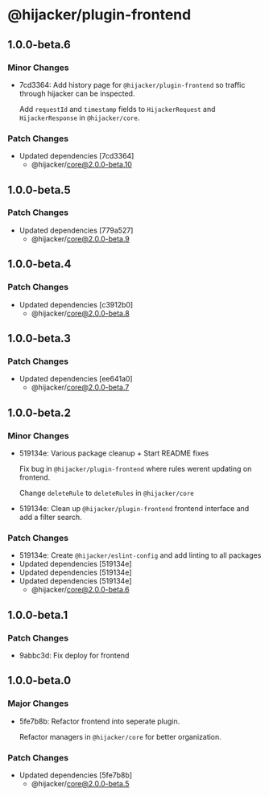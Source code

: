 # @hijacker/plugin-frontend

## 1.0.0-beta.6

### Minor Changes

- 7cd3364: Add history page for `@hijacker/plugin-frontend` so traffic through hijacker can be inspected.

  Add `requestId` and `timestamp` fields to `HijackerRequest` and `HijackerResponse` in `@hijacker/core`.

### Patch Changes

- Updated dependencies [7cd3364]
  - @hijacker/core@2.0.0-beta.10

## 1.0.0-beta.5

### Patch Changes

- Updated dependencies [779a527]
  - @hijacker/core@2.0.0-beta.9

## 1.0.0-beta.4

### Patch Changes

- Updated dependencies [c3912b0]
  - @hijacker/core@2.0.0-beta.8

## 1.0.0-beta.3

### Patch Changes

- Updated dependencies [ee641a0]
  - @hijacker/core@2.0.0-beta.7

## 1.0.0-beta.2

### Minor Changes

- 519134e: Various package cleanup + Start README fixes

  Fix bug in `@hijacker/plugin-frontend` where rules werent updating on frontend.

  Change `deleteRule` to `deleteRules` in `@hijacker/core`

- 519134e: Clean up `@hijacker/plugin-frontend` frontend interface and add a filter search.

### Patch Changes

- 519134e: Create `@hijacker/eslint-config` and add linting to all packages
- Updated dependencies [519134e]
- Updated dependencies [519134e]
- Updated dependencies [519134e]
  - @hijacker/core@2.0.0-beta.6

## 1.0.0-beta.1

### Patch Changes

- 9abbc3d: Fix deploy for frontend

## 1.0.0-beta.0

### Major Changes

- 5fe7b8b: Refactor frontend into seperate plugin.

  Refactor managers in `@hijacker/core` for better organization.

### Patch Changes

- Updated dependencies [5fe7b8b]
  - @hijacker/core@2.0.0-beta.5
